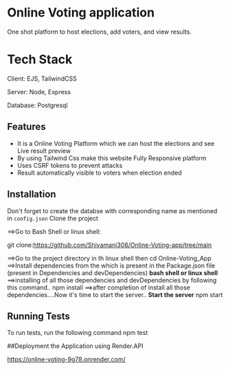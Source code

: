 
# Online Voting application

One shot platform to host elections, add voters, and view results.
# Tech Stack

Client: EJS, TailwindCSS

Server: Node, Express

Database: Postgresql

## Features 
- It is a Online Voting Platform which we can host the elections and see Live result preview
- By using Tailwind Css make this website Fully Responsive platform
- Uses CSRF tokens to prevent attacks 
- Result automatically visible to voters when election ended
## Installation
Don't forget to create the databse with corresponding name as mentioned in `config.json`
Clone the project

==>Go to Bash Shell or linux shell:

git clone:https://github.com/Shivamani308/Online-Voting-app/tree/main

==>Go to the project directory in th linux shell then 
  cd Online-Voting_App
==>Install dependencies from the which is present in the Package.json file
(present in Dependencies and devDependencies)
**bash shell or linux shell**
==>installing  of all those dependencies and devDependencies by following this command..
    npm install
==>after completion of install all those dependencies....Now it's time to  start the server..
**Start the server**
  npm start
## Running Tests

To run tests, run the following command
 npm test
 
  ##Deployment the Application using Render.API
 
  https://online-voting-9g78.onrender.com/



